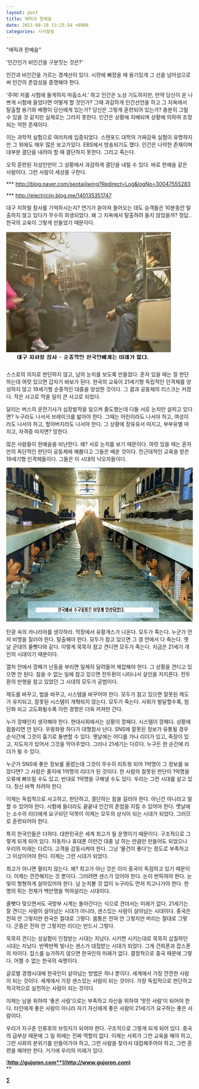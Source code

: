 ```yaml
---
layout: post
title: 에릭과 한예슬
date: 2011-08-18 13:25:54 +0900
categories: 시사칼럼
---
```

"에릭과 한예슬"

  
'인간인가 비인간을 구분짓는 것은?' 

인간과 비인간을 가르는 경계선이 있다. 시련에 빠졌을 때 용기있게 그 선을 넘어섬으로써 인간의 존엄성을 증명해야 한다. 

‘주여! 저를 시험에 들게하지 마옵소서.’ 하고 인간은 노상 기도하지만, 만약 당신이 운 나쁘게 시험에 들었다면 어떻게 할 것인가? 그때 과감하게 인간선언을 하고 그 지옥에서 탈출할 용기와 배짱이 당신에게 있는가? 당신은 그렇게 훈련되어 있는가? 충분히 그럴 수 있을 것 같지만 실제로는 그러지 못한다. 인간은 상황에 지배되며 상황에 의하여 조정되는 약한 존재이다. 



이는 과학적 실험으로 여러차례 입증되었다. 스탠포드 대학의 가짜감옥 실험이 유명하지만 그 외에도 매우 많은 보고가있다. EBS에서 방송되기도 했다. 인간은 나약한 존재이며 대부분 결단을 내려야 할 때 결단하지 못한다. 그리고 죽는다. 



오직 훈련된 지성인만이 그 상황에서 과감하게 결단을 내릴 수 있다. 바로 한예슬 같은 사람이다. 그런 사람이 세상을 구한다. 



\*** <http://blog.naver.com/seotaijiwing?Redirect=Log&logNo=30047555283> 

\*** <http://electricjin.blog.me/140135351747> 



대구 지하철 참사를 기억하시는지? 연기가 쏟아져 들어오는 데도 승객들은 10분동안 탈출하지 않고 있다가 무수히 희생되었다. 왜 그 지옥에서 탈출하려 들지 않았을까? 정답.. 한국의 교육이 그렇게 만들었기 때문이다. 



 <img alt="009.JPG" src="files/attach/images/199/805/187/009.JPG" width="448" height="358" />

스스로의 의지로 판단하지 않고, 남의 눈치를 보도록 만들었다. 혼자 있을 때는 잘 판단하는데 여럿 있으면 갑자기 바보가 된다. 한국의 교육이 21세기형 독립적인 인격체를 양성하지 않고 19세기형 순종적인 대중을 양성한 것이다. 그 결과 공동체의 리스크는 커졌다. 작은 사고로 막을 일이 큰 사고로 되었다. 

달리는 버스의 운전기사가 심장발작을 일으켜 졸도했는데 다들 서로 눈치만 살피고 있다면? 누구라도 나서서 브레이크를 밟아야 한다. 그때는 어린이라도 나서야 하고, 여성이라도 나서야 하고, 할아버지라도 나서야 한다. 그 상황에 장유유서 따지고, 부부유별 따지고, 자격증 따지면? 망한다. 



많은 사람들이 한예슬을 비난한다. 왜? 서로 눈치를 보기 때문이다. 여럿 있을 때는 혼자만의 독단적인 판단이 공동체에 해롭다고 그들은 배운 것이다. 전근대적인 교육을 받은 19세기형 인격체들이다. 그들은 이 시대의 낙오자들이다. 



 <img alt="naver_com_20110816_0035111.jpg" src="files/attach/images/199/805/187/naver_com_20110816_0035111.jpg" width="719" height="415" />

탄광 속의 카나리아를 생각하라. 막장에서 유황개스가 나온다. 모두가 죽는다. 누군가 먼저 비명을 질러야 한다. 탈출해야 한다. 모두가 참고 있으면 그 갱 안에서 다 죽는다. 옛날 군대의 줄빳다와 같다. 이렇게 묵묵히 참고 견디면 모두가 죽는다. 지금은 21세기 개인의 시대이기 때문이다. 

열차 안에서 깡패가 난동을 부리면 일제히 달려들어 제압해야 한다. 그 상황을 견디고 있으면 안 된다. 참을 수 없는 일에 참고 있으면 전두환이 나타나서 살인을 저지른다. 전두환의 만행을 참고 있었던 그 시대의 모두가 공범이다. 

제도를 바꾸고, 법을 바꾸고, 시스템을 바꾸어야 한다. 모두가 참고 있으면 잘못된 제도가 유지되고, 잘못된 시스템이 개혁되지 않는다. 모두가 죽는다. 사회가 발달할수록, 첨단화 되고 고도화될수록 이런 경향은 더욱 커져만 간다. 

누가 깡패인지 생각해야 한다. 현대사회에서는 상황이 깡패다. 시스템이 깡패다. 상황에 휩쓸리면 안 된다. 우왕좌왕 하다가 대형참사 난다. SNS에 잘못된 정보가 유통될 경우 순식간에 그것이 흉기로 돌변할 수 있다. 옛날에는 어디를 가나 리더가 있고, 족장이 있고, 지도자가 있어서 그것을 막아주었다. 그러나 21세기는 다르다. 누구든 한 순간에 리더가 될 수 있다. 

누군가 SNS에 좋은 정보를 올렸는데 그것이 무수히 리트윗 되어 1억명이 그 정보를 보았다면? 그 사람은 졸지에 1억명의 리더가 된 것이다. 한 사람의 잘못된 판단이 1억명을 오류에 빠뜨릴 수도 있고, 반대로 1억명을 구해낼 수도 있다. 우리는 그런 시대를 살고 있다. 정신 바짝 차려야 한다. 

이제는 독립적으로 사고하고, 판단하고, 결단하는 힘을 길러야 한다. 아닌건 아니라고 말할 수 있어야 한다. 시험에 들더라도 끝끝내 인간의 존엄을 지킬 수 있어야 한다. 옛날에는 소수의 리더에게 요구되던 덕목이 이제는 모두의 상식이 되는 시대가 되었다. 그러므로 훈련되어야 한다. 

특히 한국인들은 더하다. 대한민국은 세계 최고가 될 운명이기 때문이다. 구조적으로 그렇게 되게 되어 있다. 자동차나 휴대폰 이런건 대충 남 하는 만큼만 만들어도 되었으나 우리의 미래는 다르다. 고객을 감동시켜야 한다. 그냥 ‘물건이 좋다’는 정도로 부족하고 그 이상이어야 한다. 이제는 그런 시대가 되었다. 

최고가 아니면 팔리지 않는다. 왜? 최고가 아닌 것은 이미 중국이 독점하고 있기 때문이다. 이제는 깐깐해지는 것 뿐이다. 그러려면 센스가 있어야 한다. 눈이 번뜩여야 한다. 눈빛이 형형하게 살아있어야 한다. 남 눈치볼 것 없이 누구라도 먼저 치고나가야 한다. 한 명의 튀는 천재가 백만명을 먹여살리는 시대이다. 

줄빳다 맞으면서도 국방부 시계는 돌아간다는 식으로 견뎌서는 미래가 없다. 21세기는 잘 견디는 사람이 살아남는 시대가 아니라, 센스있는 사람이 살아남는 시대이다. 중국은 전혀 안 그렇지만 한국은 절대로 그렇다. 몸통은 전혀 안 그렇지만 머리는 절대로 그렇다. 군중은 전혀 안 그렇지만 리더는 반드시 그렇다. 

묵묵히 견디는 성실함이 인정받는 시대는 지났다. 시키면 시키는대로 묵묵히 삽질하던 시대는 지났다. 반짝반짝 빛나는 센스가 대접받는 시대가 되었다. 그게 건희폰과 잡스폰의 차이다. 잡스를 능가하지 않으면 한국인의 미래가 없다. 결정적으로 중국 때문에 그렇다. 어쩔 수 없는 한국의 숙명이다. 

글로벌 경쟁시대에 한국인이 살아남는 방법은 하나 뿐이다. 세계에서 가장 깐깐한 사람이 되는 것이다. 세계에서 가장 센스있는 사람이 되는 것이다. 가장 독립적으로 판단하고 적극적으로 실천하는 사람이 되는 것이다. 

이제는 남을 위하여 ‘좋은 사람’으로는 부족하고 자신을 위하여 ‘멋진 사람’이 되어야 한다. 타인에게 좋은 사람이 아니라 자기 자신에게 좋은 사람이 21세기가 요구하는 좋은 사람이다. 

우리가 지구촌 인류호의 브릿지가 되어야 한다. 구조적으로 그렇게 되게 되어 있다. 중국의 급부상 때문에 그 일 외에는 진짜 역할이 없다. 이제는 사회가 그런 교육을 해야 하고, 그런 사회의 분위기를 만들어가야 하고, 그런 사람을 찾아서 대접해주어야 하고, 그런 훈련을 해야만 한다. 거기에 우리의 미래가 있다. 






  




[**http://gujoron.com**](http://www.gujoron.com)**  
** 

**∑**